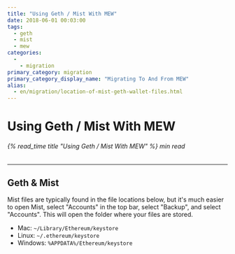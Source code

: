 ```yaml
---
title: "Using Geth / Mist With MEW"
date: 2018-06-01 00:03:00
tags:
  - geth
  - mist
  - mew
categories:
  - 
    - migration
primary_category: migration
primary_category_display_name: "Migrating To And From MEW"
alias:
  - en/migration/location-of-mist-geth-wallet-files.html
---
```


# **Using Geth / Mist With MEW**

###### {% read_time title "Using Geth / Mist With MEW" %} min read

* * *

## **Geth & Mist**

Mist files are typically found in the file locations below, but it's much easier to open Mist, select "Accounts" in the top bar, select "Backup", and select "Accounts". This will open the folder where your files are stored.

-   Mac: `~/Library/Ethereum/keystore`
-   Linux: `~/.ethereum/keystore`
-   Windows: `%APPDATA%/Ethereum/keystore`

